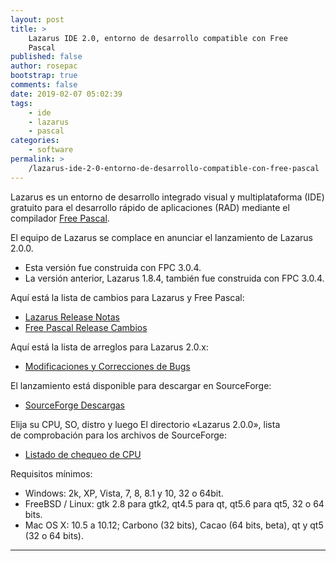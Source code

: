 ```yaml
---
layout: post
title: >
    Lazarus IDE 2.0, entorno de desarrollo compatible con Free
    Pascal
published: false
author: rosepac
bootstrap: true
comments: false
date: 2019-02-07 05:02:39
tags:
    - ide
    - lazarus
    - pascal
categories:
    - software
permalink: >
    /lazarus-ide-2-0-entorno-de-desarrollo-compatible-con-free-pascal
---
```

Lazarus es un entorno de desarrollo integrado visual y multiplataforma (IDE) gratuito para el desarrollo rápido de aplicaciones (RAD) mediante el compilador [Free Pascal][1].

El equipo de Lazarus se complace en anunciar el lanzamiento de Lazarus 2.0.0.

  * Esta versión fue construida con FPC 3.0.4.
  * La versión anterior, Lazarus 1.8.4, también fue construida con FPC 3.0.4.

Aquí está la lista de cambios para Lazarus y Free Pascal:

  * [Lazarus Release Notas][2]
  * [Free Pascal Release Cambios][3]

Aquí está la lista de arreglos para Lazarus 2.0.x:

  * [Modificaciones y Correcciones de Bugs][4]

El lanzamiento está disponible para descargar en SourceForge:

  * [SourceForge Descargas][5]

Elija su CPU, SO, distro y luego El directorio &#171;Lazarus 2.0.0&#187;, lista de comprobación para los archivos de SourceForge:

  * [Listado de chequeo de CPU][6]

Requisitos mínimos:

  * Windows: 2k, XP, Vista, 7, 8, 8.1 y 10, 32 o 64bit.
  * FreeBSD / Linux: gtk 2.8 para gtk2, qt4.5 para qt, qt5.6 para qt5, 32 o 64 bits.
  * Mac OS X: 10.5 a 10.12; Carbono (32 bits), Cacao (64 bits, beta), qt y qt5 (32 o 64 bits).

* * *

 [1]: https://en.wikipedia.org/wiki/Free_Pascal
 [2]: http://wiki.lazarus.freepascal.org/Lazarus_2.0.0_release_notes
 [3]: http://wiki.lazarus.freepascal.org/User_Changes_3.0.4
 [4]: http://wiki.freepascal.org/Lazarus_2.0_fixes_branch
 [5]: https://sourceforge.net/projects/lazarus/files/
 [6]: https://www.lazarus-ide.org/index.php?page=checksums#2_0_0